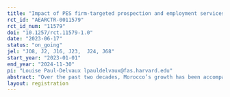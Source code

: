 ```yaml
---
title: "Impact of PES firm-targeted prospection and employment services"
rct_id: "AEARCTR-0011579"
rct_id_num: "11579"
doi: "10.1257/rct.11579-1.0"
date: "2023-06-17"
status: "on_going"
jel: "JO8, J2, J16, J23,  J24, J68"
start_year: "2023-01-01"
end_year: "2024-11-30"
pi: "Louise Paul-Delvaux lpauldelvaux@fas.harvard.edu"
abstract: "Over the past two decades, Morocco’s growth has been accompanied by low job creation, and labor market conditions remained characterized by persistent unemployment, low job quality, and exclusion of certain groups such as the youth and women. The COVID-19 pandemic has exacerbated these challenges. Given this context, it is critical to better understand how public employment services (PES) can help stimulate job creation, create longer-lasting job matches and increase access to job opportunities for all. In this study, we partner with the Moroccan Public Employment Agency – l'Agence Nationale de Promotion de l'Emploi et des Compétences, (Anapec) – to assess the impact of offering hiring support to firms on a number of relevant labor market indicators. In particular, we are evaluating an intervention that aims to alleviate some of the information frictions firms face in accessing PES services and to determine whether a higher take-up of three types of services  – wage subsidy, training subsidy, and screening services – can boost labor demand. We plan to rely on administrative and survey data to measure whether the treatment helps stimulate labor demand and increase job creation. We also use this data to explore mechanisms through the types of PES services that are used and the quality of the newly created vacancies. "
layout: registration
---
```


